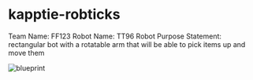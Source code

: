 # kapptie-robticks

Team Name: FF123
Robot Name: TT96
Robot Purpose Statement: rectangular bot with a rotatable arm that will be able to pick items up and move them


![blueprint](blob:chrome-untrusted://media-app/1ffe5737-57d3-4f81-a426-0a8391de0919)
